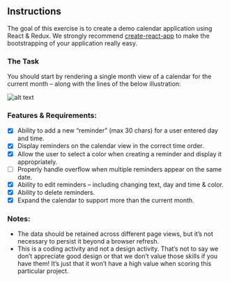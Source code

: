 ## Instructions

The goal of this exercise is to create a demo calendar application using React & Redux. We strongly recommend [create-react-app](https://github.com/facebookincubator/create-react-app) to make the bootstrapping of your application really easy.

### The Task

You should start by rendering a single month view of a calendar for the current month – along with the lines of the below illustration:

![alt text](https://github.com/codelittinc/react-redux-interview-project/blob/master/calendar.png?raw=true)


### Features & Requirements:

- [x] Ability to add a new “reminder” (max 30 chars) for a user entered day and time.
- [x] Display reminders on the calendar view in the correct time order.
- [x] Allow the user to select a color when creating a reminder and display it appropriately.
- [ ] Properly handle overflow when multiple reminders appear on the same date.
- [x] Ability to edit reminders – including changing text, day and time & color.
- [x] Ability to delete reminders.
- [x] Expand the calendar to support more than the current month.

### Notes:

* The data should be retained across different page views, but it’s not necessary to persist it beyond a browser refresh.
* This is a coding activity and not a design activity. That’s not to say we don’t appreciate good design or that we don’t value those skills if you have them! It’s just that it won’t have a high value when scoring this particular project.
